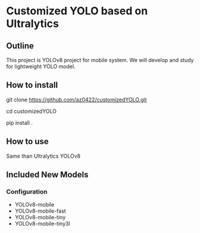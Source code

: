 # Customized YOLO based on Ultralytics
## Outline
This project is YOLOv8 project for mobile system.
We will develop and study for lightweight YOLO model.

## How to install
git clone https://github.com/az0422/customizedYOLO.git

cd customizedYOLO

pip install .

## How to use
Same than Ultralytics YOLOv8

## Included New Models
### Configuration
 - YOLOv8-mobile
 - YOLOv8-mobile-fast
 - YOLOv8-mobile-tiny
 - YOLOv8-mobile-tiny3l
